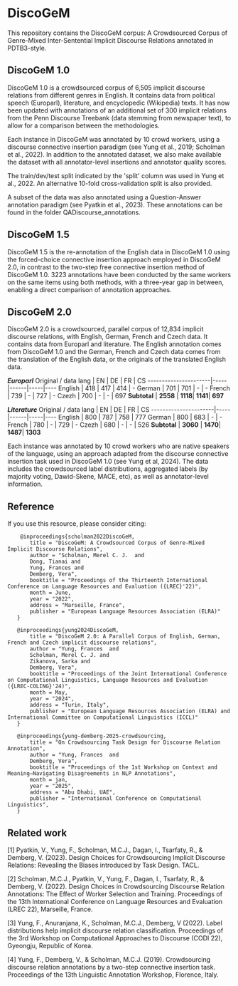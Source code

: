 # DiscoGeM
 
This repository contains the DiscoGeM corpus: A Crowdsourced Corpus of Genre-Mixed Inter-Sentential Implicit Discourse Relations annotated in PDTB3-style.

 ## DiscoGeM 1.0
 
DiscoGeM 1.0 is a crowdsourced corpus of 6,505 implicit discourse relations from different genres in English. It contains data from political speech (Europarl), literature, and encyclopedic (Wikipedia) texts. It has now been updated with annotations of an additional set of 300 implicit relations from the Penn Discourse Treebank (data stemming from newspaper text), to allow for a comparison between the methodologies.

Each instance in DiscoGeM was annotated by 10 crowd workers, using a discourse connective insertion paradigm (see Yung et al., 2019; Scholman et al., 2022). In addition to the annotated dataset, we also make available the dataset with all annotator-level insertions and annotator quality scores.

The train/dev/test split indicated by the 'split' column was used in Yung et al., 2022. An alternative 10-fold cross-validation split is also provided.

A subset of the data was also annotated using a Question-Answer annotation paradigm (see Pyatkin et al., 2023). These annotations can be found in the folder QADiscourse_annotations.

 ## DiscoGeM 1.5

DiscoGeM 1.5 is the re-annotation of the English data in DiscoGeM 1.0 using the forced-choice connective insertion approach employed in DiscoGeM 2.0, in contrast to the two-step free connective insertion method of DiscoGeM 1.0. 3223 annotations have been conducted by the same workers on the same items using both methods, with a three-year gap in between, enabling a direct comparison of annotation approaches.

 ## DiscoGeM 2.0

 DiscoGeM 2.0 is a crowdsourced, parallel corpus of 12,834 implicit discourse relations, with English, German, French and Czech data.  It contains data from Europarl and literature. The English annotation comes from DiscoGeM 1.0 and the German, French and Czech data comes from the translation of the English data, or the originals of the translated English data.

 ***Europarl***
Original / data lang  | EN  | DE   | FR  | CS 
----------------------|-----|------|-----|----
English               | 418 | 417  | 414 | -
German                | 701 | 701  | -   | -
French                | 739 | -    | 727 | -
Czezh                 | 700 | -    |  -  | 697
**Subtotal**        | **2558** | **1118**| **1141**| **697**

 ***Literature***
Original / data lang  | EN  | DE   | FR  | CS 
----------------------|-----|------|-----|----
English               | 800 | 787  | 758 | 777
German                | 800 | 683  | -   | -
French                | 780 | -    | 729 | -
Czezh                 | 680 | -    |  -  | 526
**Subtotal**        | **3060** | **1470**| **1487**| **1303**

Each instance was annotated by 10 crowd workers who are native speakers of the language, using an approach adapted from the discourse connective insertion task used in DiscoGeM 1.0 (see Yung et al, 2024). The data includes the crowdsourced label distributions, aggregated labels (by majority voting, Dawid-Skene, MACE, etc), as well as annotator-level information.

 
 ## Reference
 If you use this resource, please consider citing:
 
        @inproceedings{scholman2022DiscoGeM,
           title = "DiscoGeM: A Crowdsourced Corpus of Genre-Mixed Implicit Discourse Relations",
           author = "Scholman, Merel C. J.  and
           Dong, Tianai and
           Yung, Frances and
           Demberg, Vera",
           booktitle = "Proceedings of the Thirteenth International Conference on Language Resources and Evaluation ({LREC}'22)",
           month = June,
           year = "2022",
           address = "Marseille, France",
           publisher = "European Language Resources Association (ELRA)"
       }

       @inproceedings{yung2024DiscoGeM,
           title = "DiscoGeM 2.0: A Parallel Corpus of English, German, French and Czech implicit discourse relations",
           author = "Yung, Frances  and
           Scholman, Merel C. J. and
           Zikanova, Sarka and
           Demberg, Vera",
           booktitle = "Proceedings of the Joint International Conference on Computational Linguistics, Language Resources and Evaluation ({LREC-COLING}'24)",
           month = May,
           year = "2024",
           address = "Turin, Italy",
           publisher = "European Language Resources Association (ELRA) and International Committee on Computational Linguistics (ICCL)"
       }

       @inproceedings{yung-demberg-2025-crowdsourcing,
           title = "On Crowdsourcing Task Design for Discourse Relation Annotation",
           author = "Yung, Frances  and
           Demberg, Vera",
           booktitle = "Proceedings of the 1st Workshop on Context and Meaning—Navigating Disagreements in NLP Annotations",
           month = jan,
           year = "2025",
           address = "Abu Dhabi, UAE",
           publisher = "International Conference on Computational Linguistics",
       }



## Related work

<a id="1">[1]</a> 
Pyatkin, V., Yung, F., Scholman, M.C.J., Dagan, I., Tsarfaty, R., & Demberg, V. (2023). 
Design Choices for Crowdsourcing Implicit Discourse Relations: Revealing the Biases introduced by Task Design. 
TACL.

<a id="1">[2]</a> 
Scholman, M.C.J., Pyatkin, V., Yung, F., Dagan, I., Tsarfaty, R., & Demberg, V. (2022).
Design Choices in Crowdsourcing Discourse Relation Annotations: The Effect of Worker Selection and Training. 
Proceedings of the 13th International Conference on Language Resources and Evaluation (LREC 22), Marseille, France.

<a id="1">[3]</a>
Yung, F., Anuranjana, K., Scholman, M.C.J., Demberg, V (2022).
Label distributions help implicit discourse relation classification.
Proceedings of the 3rd Workshop on Computational Approaches to Discourse (CODI 22), Gyeongju, Republic of Korea.

<a id="1">[4]</a> 
Yung, F., Demberg, V., & Scholman, M.C.J. (2019). 
Crowdsourcing discourse relation annotations by a two-step connective insertion task. 
Proceedings of the 13th Linguistic Annotation Workshop, Florence, Italy.

